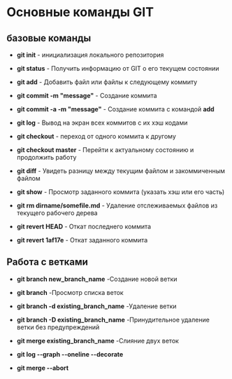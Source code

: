 # Основные команды GIT
## базовые команды

*  **git init** - 
 инициализация локального репозитория

*  **git status** - 
 Получить информацию от GIT о его текущем состоянии

 *  **git add** - 
 Добавить файл или файлы к следующему коммиту

  *  **git commit -m "message"** - 
 Создание коммита

  *  **git commit -a -m "message"** - 
 Создание коммита с командой **add**

   *  **git log** - 
 Вывод на экран всех коммитов с их хэш кодами

   *  **git checkout** - 
 переход от одного коммита к другому

   *  **git checkout master** - Перейти к актуальному состоянию и продолжить работу

*  **git diff** - Увидеть разницу между текущим файлом и закоммиченным файлом

*  **git show** - Просмотр заданного коммита (указать хэш или его часть)

*  **git rm dirname/somefile.md** - Удаление отслеживаемых файлов из текущего рабочего дерева

*  **git revert HEAD** - Откат последнего коммита

*  **git revert 1af17e** - Откат заданного коммита

## Работа с ветками

*  **git branch new_branch_name** 
-Создание новой ветки
*  **git branch** 
    -Просмотр списка веток
*  **git branch -d existing_branch_name** 
-Удаление ветки

*  **git branch -D existing_branch_name** 
-Принудительное удаление  ветки без предупреждений
* **git merge existing_branch_name**
-Слияние двух веток
* **git log --graph --oneline --decorate**

* **git merge --abort**